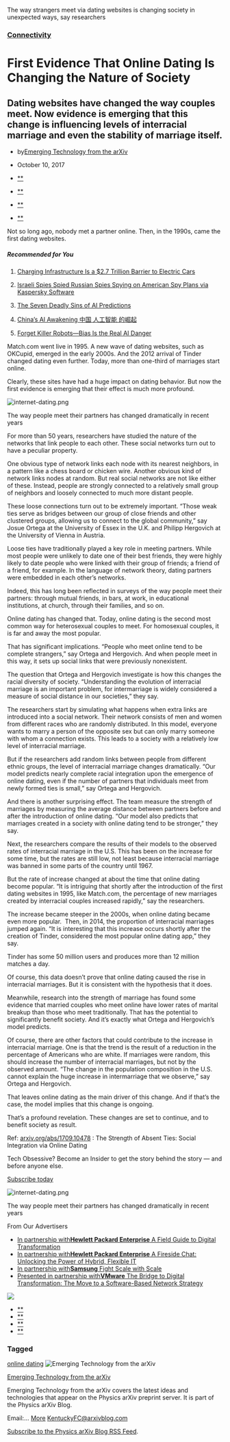 The way strangers meet via dating websites is changing society in unexpected ways, say researchers

### [Connectivity](https://www.technologyreview.com/topic/connectivity/)

# First Evidence That Online Dating Is Changing the Nature of Society

## Dating websites have changed the way couples meet. Now evidence is emerging that this change is influencing levels of interracial marriage and even the stability of marriage itself.

- by[Emerging Technology from the arXiv](https://www.technologyreview.com/profile/emerging-technology-from-the-arxiv/)
- October 10, 2017

- [**](https://www.technologyreview.com/s/609091/first-evidence-that-online-dating-is-changing-the-nature-of-society/#)
- [**](https://www.technologyreview.com/s/609091/first-evidence-that-online-dating-is-changing-the-nature-of-society/#)
- [**](https://www.technologyreview.com/s/609091/first-evidence-that-online-dating-is-changing-the-nature-of-society/#)
- [**](https://www.technologyreview.com/s/609091/first-evidence-that-online-dating-is-changing-the-nature-of-society/#)

Not so long ago, nobody met a partner online. Then, in the 1990s, came the first dating websites.

##### Recommended for You

1. [Charging Infrastructure Is a $2.7 Trillion Barrier to Electric Cars](https://www.technologyreview.com/the-download/609101/charging-infrastructure-is-a-27-trillion-barrier-to-electric-cars/)

2. [Israeli Spies Spied Russian Spies Spying on American Spy Plans via Kaspersky Software](https://www.technologyreview.com/the-download/609100/israeli-spies-spied-russian-spies-spying-on-american-spy-plans-via-kaspersky/)

3. [The Seven Deadly Sins of AI Predictions](https://www.technologyreview.com/s/609048/the-seven-deadly-sins-of-ai-predictions/)

4. [China’s AI Awakening 中国 人工智能 的崛起](https://www.technologyreview.com/s/609038/chinas-ai-awakening/)

5. [Forget Killer Robots—Bias Is the Real AI Danger](https://www.technologyreview.com/s/608986/forget-killer-robotsbias-is-the-real-ai-danger/)

Match.com went live in 1995. A new wave of dating websites, such as OKCupid, emerged in the early 2000s. And the 2012 arrival of Tinder changed dating even further. Today, more than one-third of marriages start online.

Clearly, these sites have had a huge impact on dating behavior. But now the first evidence is emerging that their effect is much more profound.

![internet-dating.png](../_resources/e25cbe5770caec80519c64ece53f4645.png)

The way people meet their partners has changed dramatically in recent years

For more than 50 years, researchers have studied the nature of the networks that link people to each other. These social networks turn out to have a peculiar property.

One obvious type of network links each node with its nearest neighbors, in a pattern like a chess board or chicken wire. Another obvious kind of network links nodes at random. But real social networks are not like either of these. Instead, people are strongly connected to a relatively small group of neighbors and loosely connected to much more distant people.

These loose connections turn out to be extremely important. “Those weak ties serve as bridges between our group of close friends and other clustered groups, allowing us to connect to the global community,” say Josue Ortega at the University of Essex in the U.K. and Philipp Hergovich at the University of Vienna in Austria.

Loose ties have traditionally played a key role in meeting partners. While most people were unlikely to date one of their best friends, they were highly likely to date people who were linked with their group of friends; a friend of a friend, for example. In the language of network theory, dating partners were embedded in each other’s networks.

Indeed, this has long been reflected in surveys of the way people meet their partners: through mutual friends, in bars, at work, in educational institutions, at church, through their families, and so on.

Online dating has changed that. Today, online dating is the second most common way for heterosexual couples to meet. For homosexual couples, it is far and away the most popular.

That has significant implications. “People who meet online tend to be complete strangers,” say Ortega and Hergovich. And when people meet in this way, it sets up social links that were previously nonexistent.

The question that Ortega and Hergovich investigate is how this changes the racial diversity of society. “Understanding the evolution of interracial marriage is an important problem, for intermarriage is widely considered a measure of social distance in our societies,” they say.

The researchers start by simulating what happens when extra links are introduced into a social network. Their network consists of men and women from different races who are randomly distributed. In this model, everyone wants to marry a person of the opposite sex but can only marry someone with whom a connection exists. This leads to a society with a relatively low level of interracial marriage.

But if the researchers add random links between people from different ethnic groups, the level of interracial marriage changes dramatically. “Our model predicts nearly complete racial integration upon the emergence of online dating, even if the number of partners that individuals meet from newly formed ties is small,” say Ortega and Hergovich.

And there is another surprising effect. The team measure the strength of marriages by measuring the average distance between partners before and after the introduction of online dating. “Our model also predicts that marriages created in a society with online dating tend to be stronger,” they say.

Next, the researchers compare the results of their models to the observed rates of interracial marriage in the U.S. This has been on the increase for some time, but the rates are still low, not least because interracial marriage was banned in some parts of the country until 1967.

But the rate of increase changed at about the time that online dating become popular. “It is intriguing that shortly after the introduction of the first dating websites in 1995, like Match.com, the percentage of new marriages created by interracial couples increased rapidly,” say the researchers.

The increase became steeper in the 2000s, when online dating became even more popular.  Then, in 2014, the proportion of interracial marriages jumped again. “It is interesting that this increase occurs shortly after the creation of Tinder, considered the most popular online dating app,” they say.

Tinder has some 50 million users and produces more than 12 million matches a day.

Of course, this data doesn’t prove that online dating caused the rise in interracial marriages. But it is consistent with the hypothesis that it does.

Meanwhile, research into the strength of marriage has found some evidence that married couples who meet online have lower rates of marital breakup than those who meet traditionally. That has the potential to significantly benefit society. And it’s exactly what Ortega and Hergovich’s model predicts.

Of course, there are other factors that could contribute to the increase in interracial marriage. One is that the trend is the result of a reduction in the percentage of Americans who are white. If marriages were random, this should increase the number of interracial marriages, but not by the observed amount. “The change in the population composition in the U.S. cannot explain the huge increase in intermarriage that we observe,” say Ortega and Hergovich.

That leaves online dating as the main driver of this change. And if that’s the case, the model implies that this change is ongoing.

That’s a profound revelation. These changes are set to continue, and to benefit society as result.

Ref: [arxiv.org/abs/1709.10478](https://arxiv.org/abs/1709.10478) : The Strength of Absent Ties: Social Integration via Online Dating

Tech Obsessive?
Become an Insider to get the story behind the story — and before anyone else.

[Subscribe today](https://ssl.drgnetwork.com/ecom/MTR/app/live/subscriptions?org=MTR&publ=TR&key_code=PRSPRIS&type=S)

![internet-dating.png](../_resources/788f392f74d2b31885a5056d25ce13dc.png)

The way people meet their partners has changed dramatically in recent years

From Our Advertisers

- [In partnership with**Hewlett Packard Enterprise**  A Field Guide to Digital Transformation](https://www.technologyreview.com/s/603990/a-field-guide-to-digital-transformation/)
- [In partnership with**Hewlett Packard Enterprise**  A Fireside Chat: Unlocking the Power of Hybrid, Flexible IT](https://www.technologyreview.com/s/604216/a-fireside-chat-unlocking-the-power-of-hybrid-flexible-it/)
- [In partnership with**Samsung**  Fight Scale with Scale](https://www.technologyreview.com/s/608038/fight-scale-with-scale/)
- [Presented in partnership with**VMware**  The Bridge to Digital Transformation: The Move to a Software-Based Network Strategy](https://www.technologyreview.com/hub/the-bridge-to-digital-transformation/?utm_medium=sponsored-content-widget&utm_source=trsite&utm_campaign=vmware&utm_content=content-hub)

![](../_resources/e105dc08a6ada2cd43ada845889e3251.png)

- [**](https://www.technologyreview.com/s/609091/first-evidence-that-online-dating-is-changing-the-nature-of-society/#)
- [**](https://www.technologyreview.com/s/609091/first-evidence-that-online-dating-is-changing-the-nature-of-society/#)
- [**](https://www.technologyreview.com/s/609091/first-evidence-that-online-dating-is-changing-the-nature-of-society/#)
- [**](https://www.technologyreview.com/s/609091/first-evidence-that-online-dating-is-changing-the-nature-of-society/#)

### Tagged

[online dating](https://www.technologyreview.com/g/online-dating/)
![Emerging Technology from the arXiv](../_resources/0e3c139be14f853e5bf7d52449bbf481.png)

[Emerging Technology from the arXiv](https://www.technologyreview.com/profile/emerging-technology-from-the-arxiv/)

Emerging Technology from the arXiv covers the latest ideas and technologies that appear on the Physics arXiv preprint server. It is part of the Physics arXiv Blog.

Email:… [More](https://www.technologyreview.com/s/609091/first-evidence-that-online-dating-is-changing-the-nature-of-society/#)  [KentuckyFC@arxivblog.com](https://www.technologyreview.com/s/609091/first-evidence-that-online-dating-is-changing-the-nature-of-society/mailto:KentuckyFC@arxivblog.com)

[Subscribe to the Physics arXiv Blog RSS Feed](https://www.technologyreview.com/contributor/emerging-technology-from-the-arxiv/rss/).